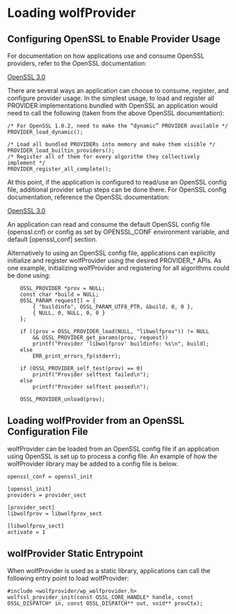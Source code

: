# Loading wolfProvider

## Configuring OpenSSL to Enable Provider Usage

For documentation on how applications use and consume OpenSSL providers, refer to the OpenSSL documentation:

[OpenSSL 3.0](https://www.openssl.org/docs/man3.0/man7/provider.html)

There are several ways an application can choose to consume, register, and configure provider usage. In the simplest usage, to load and register all PROVIDER implementations bundled with OpenSSL an application would need to call the following (taken from the above OpenSSL documentation):
```
/* For OpenSSL 1.0.2, need to make the “dynamic” PROVIDER available */
PROVIDER_load_dynamic();

/* Load all bundled PROVIDERs into memory and make them visible */
PROVIDER_load_builtin_providers();
/* Register all of them for every algorithm they collectively implement */
PROVIDER_register_all_complete();
```
At this point, if the application is configured to read/use an OpenSSL config file, additional provider setup steps can be done there. For OpenSSL config documentation, reference the OpenSSL documentation:

[OpenSSL 3.0](https://www.openssl.org/docs/man3.0/man5/config.html)

An application can read and consume the default OpenSSL config file (openssl.cnf) or config as set by OPENSSL_CONF environment variable, and default [openssl_conf] section.

Alternatively to using an OpenSSL config file, applications can explicitly initialize and register wolfProvider using the desired PROVIDER_\* APIs. As one example, initializing wolfProvider and registering for all algorithms could be done using:
```
    OSSL_PROVIDER *prov = NULL;
    const char *build = NULL;
    OSSL_PARAM request[] = {
        { "buildinfo", OSSL_PARAM_UTF8_PTR, &build, 0, 0 },
        { NULL, 0, NULL, 0, 0 }
    };

    if ((prov = OSSL_PROVIDER_load(NULL, "libwolfprov")) != NULL
        && OSSL_PROVIDER_get_params(prov, request))
        printf("Provider 'libwolfprov' buildinfo: %s\n", build);
    else
        ERR_print_errors_fp(stderr);

    if (OSSL_PROVIDER_self_test(prov) == 0)
        printf("Provider selftest failed\n");
    else
        printf("Provider selftest passed\n");

    OSSL_PROVIDER_unload(prov);
```

## Loading wolfProvider from an OpenSSL Configuration File

wolfProvider can be loaded from an OpenSSL config file if an application using OpenSSL is set up to process a config file. An example of how the wolfProvider library may be added to a config file is below.

```
openssl_conf = openssl_init

[openssl_init]
providers = provider_sect

[provider_sect]
libwolfprov = libwolfprov_sect

[libwolfprov_sect]
activate = 1
```

## wolfProvider Static Entrypoint

When wolfProvider is used as a static library, applications can call the following entry point to load wolfProvider:
```
#include <wolfprovider/wp_wolfprovider.h>
wolfssl_provider_init(const OSSL_CORE_HANDLE* handle, const OSSL_DISPATCH* in, const OSSL_DISPATCH** out, void** provCtx);
```
